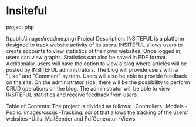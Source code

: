 # Insiteful
project php

!(public\images\readme.png)
Project Description:
	INSITEFUL is a platform designed to track website activity of its users. INSITEFUL allows users to create accounts to view statistics of their own websites. Once logged in, users can view graphs. Statistics can also be saved in PDF format. Additionally, users will have the option to view a blog where articles will be posted by INSITEFUL administrators. The blog will provide users with a "Like" and "Comment" system. Users will also be able to provide feedback on the site.
On the administrator side, there will be the possibility to perform CRUD operations on the blog. The administrator will be able to view INSITEFUL statistics and receive feedback from users.

Table of Contents:
	The project is divided as follows:
		-Controllers
		-Models
		-Public: images/css/js
		-Tracking: script that allows the tracking of the users' websites
		-Utils: MailSender and PdfGenerator
		-Views
